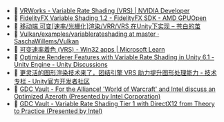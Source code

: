 
- 🔗 [VRWorks - Variable Rate Shading (VRS) | NVIDIA Developer](https://developer.nvidia.com/vrworks/graphics/variablerateshading)
- 🔗 [FidelityFX Variable Shading 1.2 - FidelityFX SDK - AMD GPUOpen](https://gpuopen.com/manuals/fidelityfx_sdk/fidelityfx_sdk-page_techniques_variable-shading/#doxid-page-techniques-variable-shading)
- 🔗 [移动端 可变[速率/光栅化]渲染/VRR/VRS 在Unity下实现 – 苍白的茧](http://dreamfairy.cn/blog/?p=2025)
- 🔗 [Vulkan/examples/variablerateshading at master · SaschaWillems/Vulkan](https://github.com/SaschaWillems/Vulkan/tree/master/examples/variablerateshading)
- 🔗 [可变速率着色 (VRS) - Win32 apps | Microsoft Learn](https://learn.microsoft.com/zh-cn/windows/win32/direct3d12/vrs#with-variable-rate-shading-vrs)
- 🔗 [Optimize Renderer Features with Variable Rate Shading in Unity 6.1 - Unity Engine - Unity Discussions](https://discussions.unity.com/t/optimize-renderer-features-with-variable-rate-shading-in-unity-6-1/1605893)
- 🔗 [更灵活的图形渲染技术来了，团结引擎 VRS 助力提升图形处理能力 - 技术专栏 - Unity官方开发者社区](https://developer.unity.cn/projects/678dbbb8edbc2a001efb1419)
- 📖  [GDC Vault - For the Alliance! 'World of Warcraft' and Intel discuss an Optimized Azeroth (Presented by Intel Corporation)](https://www.gdcvault.com/play/1026683/For-the-Alliance-World-of)
- 📖  [GDC Vault - Variable Rate Shading Tier 1 with DirectX12 from Theory to Practice (Presented by Intel)](https://www.gdcvault.com/play/1026691/Variable-Rate-Shading-Tier-1)